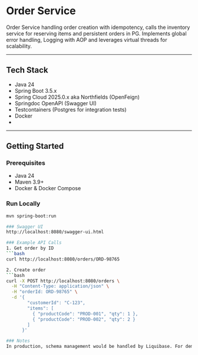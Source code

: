 # Order Service

Order Service handling order creation with idempotency, calls the inventory service for reserving items and persistent orders in PG. 
Implements global error handling, Logging with AOP and leverages virtual threads for scalability.

---

## Tech Stack
- Java 24 
- Spring Boot 3.5.x
- Spring Cloud 2025.0.x aka Northfields (OpenFeign) 
- Springdoc OpenAPI (Swagger UI)
- Testcontainers (Postgres for integration tests)
- Docker
- 
---

## Getting Started

### Prerequisites
- Java 24  
- Maven 3.9+  
- Docker & Docker Compose  

### Run Locally
```bash
mvn spring-boot:run

### Swagger UI
http://localhost:8080/swagger-ui.html

### Example API Calls
1. Get order by ID 
```bash
curl http://localhost:8080/orders/ORD-98765

2. Create order
```bash
curl -X POST http://localhost:8080/orders \
  -H "Content-Type: application/json" \
  -H "orderId: ORD-98765" \
  -d '{
        "customerId": "C-123",
        "items": [
          { "productCode": "PROD-001", "qty": 1 },
          { "productCode": "PROD-002", "qty": 2 }
        ]
      }'

### Notes
In production, schema management would be handled by Liquibase. For demo purposes, Hibernate auto-ddl is used.
